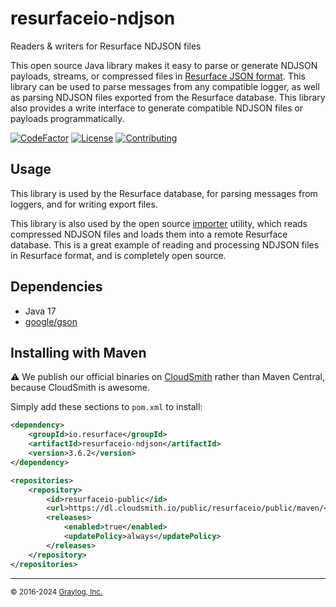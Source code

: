# resurfaceio-ndjson
Readers &amp; writers for Resurface NDJSON files

This open source Java library makes it easy to parse or generate NDJSON payloads, streams, or compressed files in
[Resurface JSON format](https://resurface.io/json.html). This library can be used to parse messages from any
compatible logger, as well as parsing NDJSON files exported from the Resurface database. This library also
provides a write interface to generate compatible NDJSON files or payloads programmatically.

[![CodeFactor](https://www.codefactor.io/repository/github/resurfaceio/ndjson/badge)](https://www.codefactor.io/repository/github/resurfaceio/ndjson)
[![License](https://img.shields.io/github/license/resurfaceio/ndjson)](https://github.com/resurfaceio/ndjson/blob/v3.6.x/LICENSE)
[![Contributing](https://img.shields.io/badge/contributions-welcome-green.svg)](https://github.com/resurfaceio/ndjson/blob/v3.6.x/CONTRIBUTING.md)

## Usage

This library is used by the Resurface database, for parsing messages from loggers, and for writing export files.

This library is also used by the open source [importer](https://github.com/resurfaceio/importer) utility, which reads
compressed NDJSON files and loads them into a remote Resurface database. This is a great example of reading and processing
NDJSON files in Resurface format, and is completely open source.

## Dependencies

* Java 17
* [google/gson](https://github.com/google/gson)

## Installing with Maven

⚠️ We publish our official binaries on [CloudSmith](https://cloudsmith.com) rather than Maven Central,
because CloudSmith is awesome.

Simply add these sections to `pom.xml` to install:

```xml
<dependency>
    <groupId>io.resurface</groupId>
    <artifactId>resurfaceio-ndjson</artifactId>
    <version>3.6.2</version>
</dependency>
```

```xml
<repositories>
    <repository>
        <id>resurfaceio-public</id>
        <url>https://dl.cloudsmith.io/public/resurfaceio/public/maven/</url>
        <releases>
            <enabled>true</enabled>
            <updatePolicy>always</updatePolicy>
        </releases>
    </repository>
</repositories>
```

---
<small>&copy; 2016-2024 <a href="https://resurface.io">Graylog, Inc.</a></small>
